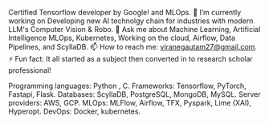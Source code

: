 Certified Tensorflow developer by Google! and MLOps. 
🔭 I’m currently working on Developing new AI technolgy chain for industries with modern LLM's Computer Vision & Robo.
💬 Ask me about Machine Learning, Artificial Intelligence MLOps, Kubernetes, Working on the cloud, Airflow, Data Pipelines, and ScyllaDB.
📫 How to reach me: viranegautam27@gmail.com.
⚡ Fun fact: It all started as a subject then converted in to research scholar professional!


Programming languages: Python , C.
Frameworks: Tensorflow, PyTorch, Fastapi, Flask.
Databases: ScyllaDB, PostgreSQL, MongoDB, MySQL.
Server providers: AWS, GCP.
MLOps: MLFlow, Airflow, TFX, Pyspark, Lime (XAI), Hyperopt.
DevOps: Docker, kubernetes.
